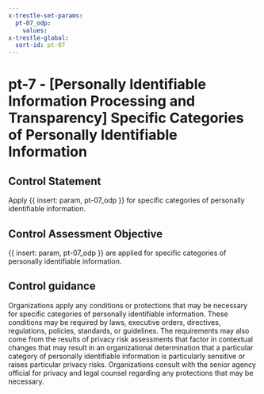 ```yaml
---
x-trestle-set-params:
  pt-07_odp:
    values:
x-trestle-global:
  sort-id: pt-07
---
```


# pt-7 - \[Personally Identifiable Information Processing and Transparency\] Specific Categories of Personally Identifiable Information

## Control Statement

Apply {{ insert: param, pt-07_odp }} for specific categories of personally identifiable information.

## Control Assessment Objective

{{ insert: param, pt-07_odp }} are applied for specific categories of personally identifiable information.

## Control guidance

Organizations apply any conditions or protections that may be necessary for specific categories of personally identifiable information. These conditions may be required by laws, executive orders, directives, regulations, policies, standards, or guidelines. The requirements may also come from the results of privacy risk assessments that factor in contextual changes that may result in an organizational determination that a particular category of personally identifiable information is particularly sensitive or raises particular privacy risks. Organizations consult with the senior agency official for privacy and legal counsel regarding any protections that may be necessary.
